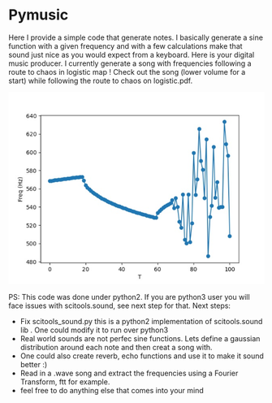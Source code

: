 # Pymusic 
Here I provide a simple code that generate notes.
I basically generate a sine function with a given frequency and with a few calculations make that sound just nice as you would expect from a keyboard.
Here is your digital music producer. I currently generate a song with frequencies following a route to chaos in logistic map !
Check out the song (lower volume for a start) while following the route to chaos on logistic.pdf.

![Logistic map ](./logistic.jpg)


PS: This code was done under python2. If you are python3 user you will face issues with scitools.sound, see next step for that.
Next steps:

- Fix scitools_sound.py this is a python2 implementation of scitools.sound lib . One could modify it to run over python3
- Real world sounds are not perfec sine functions. Lets define a gaussian distribution around each note and then creat a song with.
- One could also create reverb, echo functions and use it to make it sound better :)
- Read in a .wave song and extract the frequencies using a Fourier Transform, ftt for example.
- feel free to do anything else that comes into your mind
